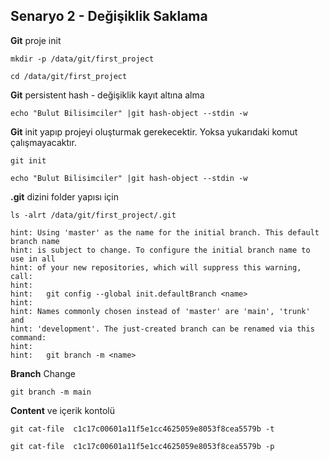 ## Senaryo 2 - Değişiklik Saklama

**Git** proje init   
```
mkdir -p /data/git/first_project
```
```
cd /data/git/first_project
```

**Git** persistent hash - değişiklik kayıt altına alma
```
echo "Bulut Bilisimciler" |git hash-object --stdin -w
```
**Git** init yapıp projeyi oluşturmak gerekecektir. Yoksa yukarıdaki komut çalışmayacaktır.
```
git init
```
```
echo "Bulut Bilisimciler" |git hash-object --stdin -w
```

**.git** dizini folder yapısı için
```
ls -alrt /data/git/first_project/.git
```
```
hint: Using 'master' as the name for the initial branch. This default branch name
hint: is subject to change. To configure the initial branch name to use in all
hint: of your new repositories, which will suppress this warning, call:
hint: 
hint:   git config --global init.defaultBranch <name>
hint: 
hint: Names commonly chosen instead of 'master' are 'main', 'trunk' and
hint: 'development'. The just-created branch can be renamed via this command:
hint: 
hint:   git branch -m <name>
```
**Branch** Change
```
git branch -m main
```
**Content** ve içerik kontolü
```
git cat-file  c1c17c00601a11f5e1cc4625059e8053f8cea5579b -t 
```
```
git cat-file  c1c17c00601a11f5e1cc4625059e8053f8cea5579b -p